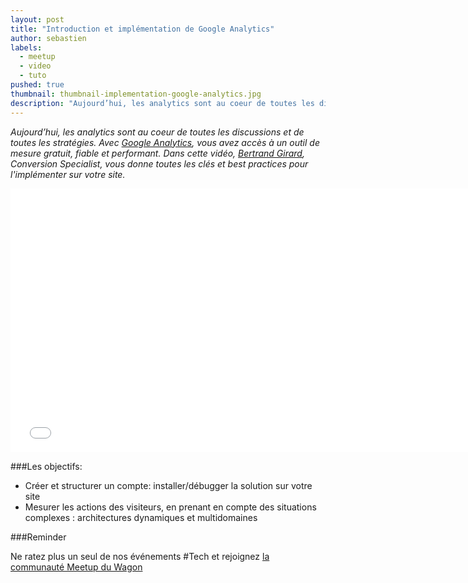 ```yaml
---
layout: post
title: "Introduction et implémentation de Google Analytics"
author: sebastien
labels:
  - meetup
  - video
  - tuto
pushed: true
thumbnail: thumbnail-implementation-google-analytics.jpg
description: "Aujourd’hui, les analytics sont au coeur de toutes les discussions et de toutes les stratégies. Avec Google Analytics, vous avez accès à un outil de mesure gratuit, fiable et performant. Dans cette vidéo, Bertrand Girard, Conversion Specialist, vous donne toutes les clés et best practices pour son implémentation sur votre site."
---
```


*Aujourd’hui, les analytics sont au coeur de toutes les discussions et de toutes les stratégies. Avec [Google Analytics](http://www.google.com/analytics/), vous avez accès à un outil de mesure gratuit, fiable et performant. Dans cette vidéo, [Bertrand Girard](https://twitter.com/bertrandgirard), Conversion Specialist, vous donne toutes les clés et best practices pour l'implémenter sur votre site.*

<div class="video-wrapper"><iframe width="750" height="422" src="//www.youtube.com/embed/0aaKXA6zxnY?showinfo=0" frameborder="0" allowfullscreen></iframe></div>

###Les objectifs:

- Créer et structurer un compte: installer/débugger la solution sur votre site
- Mesurer les actions des visiteurs, en prenant en compte des situations complexes : architectures dynamiques et multidomaines

###Reminder

Ne ratez plus un seul de nos événements #Tech et rejoignez [la communauté Meetup du Wagon](http://www.meetup.com/Le-Wagon-Paris-Coding-Station/)
